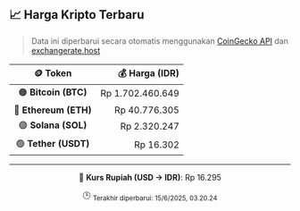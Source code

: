 

<!-- HARGA_KRIPTO -->
## 📈 Harga Kripto Terbaru

> Data ini diperbarui secara otomatis menggunakan [CoinGecko API](https://www.coingecko.com/) dan [exchangerate.host](https://exchangerate.host/)

<div align="center">

| 🪙 Token | 💰 Harga (IDR) |
|:------:|---------------:|
| 🟠 **Bitcoin (BTC)**   | Rp 1.702.460.649 |
| 🔵 **Ethereum (ETH)**  | Rp 40.776.305 |
| 🟣 **Solana (SOL)**    | Rp 2.320.247 |
| 🟢 **Tether (USDT)**   | Rp 16.302 |

---

💱 **Kurs Rupiah (USD → IDR)**: Rp 16.295

🕒 <sub>Terakhir diperbarui: 15/6/2025, 03.20.24</sub>

</div>
<!-- /HARGA_KRIPTO -->